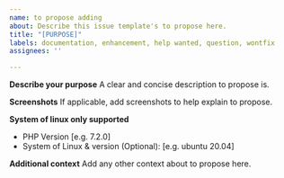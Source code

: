 ```yaml
---
name: to propose adding
about: Describe this issue template's to propose here.
title: "[PURPOSE]"
labels: documentation, enhancement, help wanted, question, wontfix
assignees: ''

---
```


**Describe your purpose**
A clear and concise description to propose is.

**Screenshots**
If applicable, add screenshots to help explain to propose.

**System of linux only supported**
 - PHP Version [e.g. 7.2.0]
- System of Linux & version (Optional):  [e.g. ubuntu 20.04]


**Additional context**
Add any other context about to propose here.
